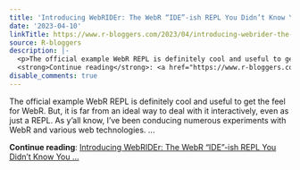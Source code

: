 ```yaml
---
title: 'Introducing WebRIDEr: The WebR “IDE”-ish REPL You Didn’t Know You Needed'
date: '2023-04-10'
linkTitle: https://www.r-bloggers.com/2023/04/introducing-webrider-the-webr-ide-ish-repl-you-didnt-know-you-needed/
source: R-bloggers
description: |-
  <p>The official example WebR REPL is definitely cool and useful to get the feel for WebR. But, it is far from an ideal way to deal with it interactively, even as just a REPL. As y’all know, I’ve been conducing numerous experiments with WebR and various web technologies. ...</p>
  <strong>Continue reading</strong>: <a href="https://www.r-bloggers.com/2023/04/introducing-webrider-the-webr-ide-ish-repl-you-didnt-know-you-needed/">Introducing WebRIDEr: The WebR “IDE”-ish REPL You Didn’t Know You ...
disable_comments: true
---
```

<p>The official example WebR REPL is definitely cool and useful to get the feel for WebR. But, it is far from an ideal way to deal with it interactively, even as just a REPL. As y’all know, I’ve been conducing numerous experiments with WebR and various web technologies. ...</p>
<strong>Continue reading</strong>: <a href="https://www.r-bloggers.com/2023/04/introducing-webrider-the-webr-ide-ish-repl-you-didnt-know-you-needed/">Introducing WebRIDEr: The WebR “IDE”-ish REPL You Didn’t Know You ...